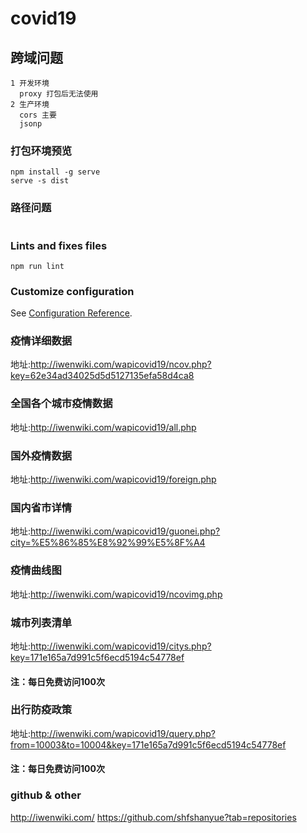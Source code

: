 # covid19

## 跨域问题
```
1 开发环境
  proxy 打包后无法使用
2 生产环境
  cors 主要
  jsonp
```

### 打包环境预览
```
npm install -g serve
serve -s dist
```

### 路径问题
```js

```

### Lints and fixes files
```
npm run lint
```

### Customize configuration
See [Configuration Reference](https://cli.vuejs.org/config/).

### 疫情详细数据
地址:http://iwenwiki.com/wapicovid19/ncov.php?key=62e34ad34025d5d5127135efa58d4ca8

### 全国各个城市疫情数据
地址:http://iwenwiki.com/wapicovid19/all.php

### 国外疫情数据
地址:http://iwenwiki.com/wapicovid19/foreign.php

### 国内省市详情
地址:http://iwenwiki.com/wapicovid19/guonei.php?city=%E5%86%85%E8%92%99%E5%8F%A4

### 疫情曲线图
地址:http://iwenwiki.com/wapicovid19/ncovimg.php

### 城市列表清单
地址:http://iwenwiki.com/wapicovid19/citys.php?key=171e165a7d991c5f6ecd5194c54778ef

#### 注：每日免费访问100次

### 出行防疫政策
地址:http://iwenwiki.com/wapicovid19/query.php?from=10003&to=10004&key=171e165a7d991c5f6ecd5194c54778ef

#### 注：每日免费访问100次

### github & other
http://iwenwiki.com/
https://github.com/shfshanyue?tab=repositories
